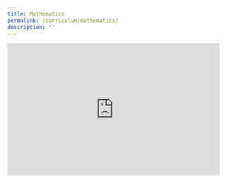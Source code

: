 ```yaml
---
title: Mathematics
permalink: /curriculum/mathematics/
description: ""
---
```



<iframe allowfullscreen="true" height="299" width="480" frameborder="0" src="https://docs.google.com/presentation/d/e/2PACX-1vSDgEWtZe4tWvoEHbaMfvG8jqZVngHVlVwYRnK0-CF-V02ppMXnOQ4KTqyMD2orQ3rb-d6u0kPW5Uuk/embed?start=false&amp;loop=false&amp;delayms=5000"></iframe>
